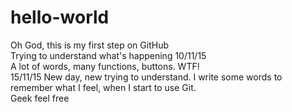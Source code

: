# hello-world
Oh God, this is my first step on GitHub <br>
Trying to understand what's happening 10/11/15 <br>
A lot of words, many functions, buttons. WTF! <br>
15/11/15 New day, new trying to understand. I write some words to remember what I feel, when I start to use Git.
<br> Geek feel free
